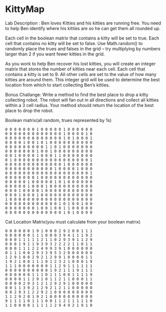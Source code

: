 # KittyMap

Lab Description :   Ben loves Kitties and his kitties are running free.  You need to help Ben identify where his kitties are so he can get them all rounded up.

Each cell in the boolean matrix that contains a kitty will be set to true.  Each cell that contains no kitty will be set to false.  Use   Math.random()  to randomly place the trues and falses in the grid – try multiplying by numbers larger than 2 if you want fewer kitties in the grid.

As you work to help Ben recover his lost kitties, you will create an integer matrix that stores the number of kitties near each cell.  Each cell that contains a kitty is set to 9.  All other cells are set to the value of how many kitties are around them.  This integer grid will be used to determine the best location from which to start collecting Ben’s kitties. 

Bonus Challange: Write a method to find the best place to drop a kitty collecting robot.  The robot will fan out in all directions and collect all kitties within a 3 cell radius.
Your method should return the location of the best place to drop the robot.


Boolean matrix(all random, trues represented by 1s)
```
0 0 0 0 0 0 0 1 0 0 0 0 0 1 0 0 0 0 0 0
0 0 0 0 0 0 0 0 0 0 0 0 0 1 0 0 0 0 1 0
0 0 0 0 0 0 0 0 0 0 0 0 0 1 0 1 0 0 0 1
0 0 0 0 1 0 0 1 0 1 0 0 0 0 0 0 0 0 0 0
0 0 0 0 0 0 0 0 0 1 1 0 1 0 0 0 0 0 0 0
0 0 0 0 0 0 0 1 0 0 1 0 0 0 0 0 0 0 0 0
0 0 1 0 0 0 0 1 0 0 0 1 1 0 0 0 0 0 0 0
0 1 0 0 0 0 0 0 0 0 0 0 0 0 0 0 0 0 0 1
0 0 0 0 0 0 0 0 0 0 0 0 0 1 0 0 0 0 0 0
0 0 0 0 0 0 0 0 0 0 0 1 0 0 0 0 1 0 0 0
0 0 0 0 0 0 0 0 0 0 0 0 0 0 0 0 0 0 0 1
0 0 0 0 0 0 0 1 0 0 0 0 0 0 0 0 0 0 0 0
0 0 0 0 0 1 0 0 0 0 0 1 0 1 0 0 0 0 0 0
0 0 0 0 0 1 0 0 0 1 0 0 0 0 0 0 0 0 0 0
0 0 0 1 0 0 0 0 1 0 0 0 0 0 0 0 0 0 0 0
0 0 0 1 0 0 0 1 0 0 0 0 0 0 0 0 0 0 0 0
1 0 0 0 0 0 0 0 0 0 0 0 0 0 0 0 0 0 0 0
0 0 0 0 0 0 0 0 0 0 0 0 1 0 1 0 0 1 0 0
0 0 0 0 0 0 0 1 0 0 1 0 0 1 1 0 0 0 0 0
0 0 0 0 0 0 0 0 0 0 0 0 0 1 0 1 0 0 0 0

```
Cat Location Matrix(you must calculate from your boolean matrix)
```
0 0 0 0 0 0 1 9 1 0 0 0 2 9 2 0 0 1 1 1
0 0 0 0 0 0 1 1 1 0 0 0 3 9 4 1 1 1 9 2
0 0 0 1 1 1 1 1 2 1 1 0 2 9 3 9 1 1 2 9
0 0 0 1 9 1 1 9 3 9 3 2 2 2 2 1 1 0 1 1
0 0 0 1 1 1 2 2 4 9 9 3 9 1 0 0 0 0 0 0
0 1 1 1 0 0 2 9 3 3 9 5 3 2 0 0 0 0 0 0
1 2 9 1 0 0 2 9 2 1 2 9 9 1 0 0 0 0 1 1
1 9 2 1 0 0 1 1 1 0 1 2 3 2 1 0 0 0 1 9
1 1 1 0 0 0 0 0 0 0 1 1 2 9 1 1 1 1 1 1
0 0 0 0 0 0 0 0 0 0 1 9 2 1 1 1 9 1 1 1
0 0 0 0 0 0 1 1 1 0 1 1 1 0 0 1 1 1 1 9
0 0 0 0 1 1 2 9 1 0 1 1 2 1 1 0 0 0 1 1
0 0 0 0 2 9 3 1 2 1 2 9 2 9 1 0 0 0 0 0
0 0 1 1 3 9 2 1 2 9 2 1 2 1 1 0 0 0 0 0
0 0 2 9 3 1 2 2 9 2 1 0 0 0 0 0 0 0 0 0
1 1 2 9 2 0 1 9 2 1 0 0 0 0 0 0 0 0 0 0
9 1 1 1 1 0 1 1 1 0 0 1 1 2 1 1 1 1 1 0
1 1 0 0 0 0 1 1 1 1 1 2 9 4 9 2 1 9 1 0

```



